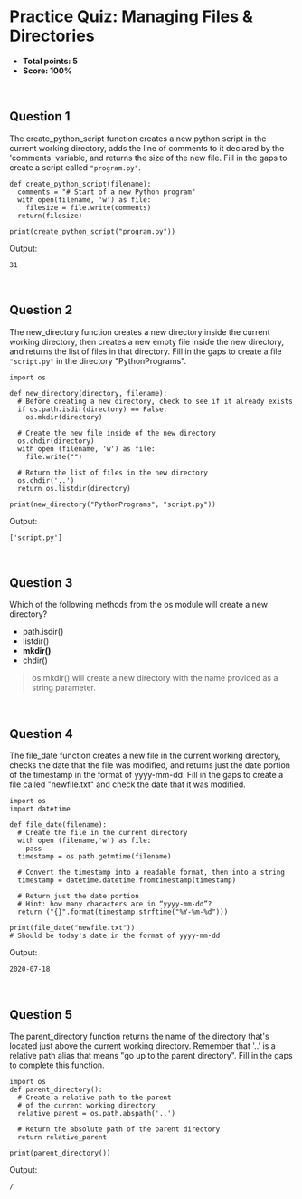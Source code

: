 # Practice Quiz: Managing Files & Directories
* **Total points: 5**
* **Score: 100%**

<br>

## Question 1

The create_python_script function creates a new python script in the current working directory, adds the line of comments to it declared by the 'comments' variable, and returns the size of the new file. Fill in the gaps to create a script called `"program.py"`.

```
def create_python_script(filename):
  comments = "# Start of a new Python program"
  with open(filename, 'w') as file:
    filesize = file.write(comments)
  return(filesize)

print(create_python_script("program.py"))
```

Output:

```
31
```

<br>

## Question 2

The new_directory function creates a new directory inside the current working directory, then creates a new empty file inside the new directory, and returns the list of files in that directory. Fill in the gaps to create a file `"script.py"` in the directory "PythonPrograms".

```
import os

def new_directory(directory, filename):
  # Before creating a new directory, check to see if it already exists
  if os.path.isdir(directory) == False:
    os.mkdir(directory)

  # Create the new file inside of the new directory
  os.chdir(directory)
  with open (filename, 'w') as file:
    file.write("")

  # Return the list of files in the new directory
  os.chdir('..')
  return os.listdir(directory)

print(new_directory("PythonPrograms", "script.py"))
```

Output:

```
['script.py']
```

<br>

## Question 3

Which of the following methods from the os module will create a new directory?

* path.isdir()
* listdir()
* **mkdir()**
* chdir()

> os.mkdir() will create a new directory with the name provided as a string parameter.

<br>

## Question 4

The file_date function creates a new file in the current working directory, checks the date that the file was modified, and returns just the date portion of the timestamp in the format of yyyy-mm-dd. Fill in the gaps to create a file called "newfile.txt" and check the date that it was modified.

```
import os
import datetime

def file_date(filename):
  # Create the file in the current directory
  with open (filename,'w') as file:
    pass
  timestamp = os.path.getmtime(filename)

  # Convert the timestamp into a readable format, then into a string
  timestamp = datetime.datetime.fromtimestamp(timestamp)
 
  # Return just the date portion 
  # Hint: how many characters are in “yyyy-mm-dd”? 
  return ("{}".format(timestamp.strftime("%Y-%m-%d")))

print(file_date("newfile.txt")) 
# Should be today's date in the format of yyyy-mm-dd
```

Output:

```
2020-07-18
```

<br>

## Question 5

The parent_directory function returns the name of the directory that's located just above the current working directory. Remember that '..' is a relative path alias that means "go up to the parent directory". Fill in the gaps to complete this function.

```
import os
def parent_directory():
  # Create a relative path to the parent 
  # of the current working directory 
  relative_parent = os.path.abspath('..')

  # Return the absolute path of the parent directory
  return relative_parent

print(parent_directory())
```

Output:

```
/
```